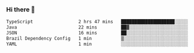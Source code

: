 ### Hi there 👋

<!--START_SECTION:waka-->

```txt
TypeScript                 2 hrs 47 mins   ████████████████████░░░░░   80.08 %
Java                       22 mins         ██▓░░░░░░░░░░░░░░░░░░░░░░   10.59 %
JSON                       16 mins         ██░░░░░░░░░░░░░░░░░░░░░░░   08.10 %
Brazil Dependency Config   1 min           ▒░░░░░░░░░░░░░░░░░░░░░░░░   00.69 %
YAML                       1 min           ░░░░░░░░░░░░░░░░░░░░░░░░░   00.53 %
```

<!--END_SECTION:waka-->

<!--
**jerry-shao/jerry-shao** is a ✨ _special_ ✨ repository because its `README.md` (this file) appears on your GitHub profile.

Here are some ideas to get you started:

- 🔭 I’m currently working on ...
- 🌱 I’m currently learning ...
- 👯 I’m looking to collaborate on ...
- 🤔 I’m looking for help with ...
- 💬 Ask me about ...
- 📫 How to reach me: ...
- 😄 Pronouns: ...
- ⚡ Fun fact: ...
-->

